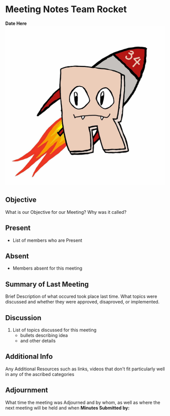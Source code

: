 # Meeting Notes Team Rocket
**Date Here** ![Team Logo](../images/logo.jpg)
## Objective
What is our Objective for our Meeting? Why was it called?
## Present
- List of members who are Present
## Absent
- Members absent for this meeting
## Summary of Last Meeting
Brief Description of what occured took place last time. What topics were discussed and whether they were approved, disaproved, or implemented.
## Discussion
1. List of topics discussed for this meeting
   - bullets describing idea
   - and other details
## Additional Info
Any Additional Resources such as links, videos that don't fit particularly well in any of the ascribed categories
## Adjournment
What time the meeting was Adjourned and by whom, as well as where the next meeting will be held and when
**Minutes Submitted by:** 

